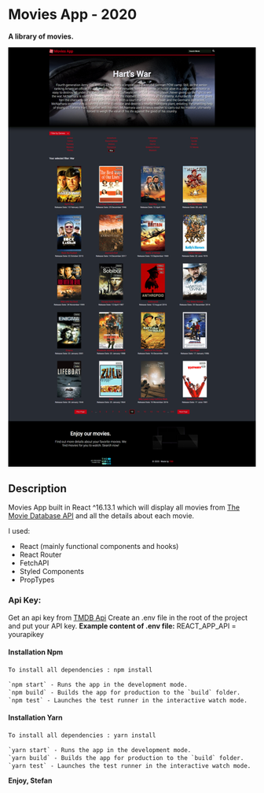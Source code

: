 # Movies App - 2020

**A library of movies.**

![Preview Image](src/images/movies-app-preview.png)

## Description

Movies App built in React ^16.13.1 which will display all movies from [The Movie Database API](https://www.themoviedb.org/) and all the details about each movie.

I used:

- React (mainly functional components and hooks)
- React Router
- FetchAPI
- Styled Components
- PropTypes

### Api Key:

Get an api key from [TMDB Api](https://www.themoviedb.org/documentation/api)
Create an .env file in the root of the project and put your API key.
**Example content of .env file:**
REACT_APP_API = yourapikey

#### Installation Npm

```
To install all dependencies : npm install
```

```
`npm start` - Runs the app in the development mode.
`npm build` - Builds the app for production to the `build` folder.
`npm test` - Launches the test runner in the interactive watch mode.
```

#### Installation Yarn

```
To install all dependencies : yarn install
```

```
`yarn start` - Runs the app in the development mode.
`yarn build` - Builds the app for production to the `build` folder.
`yarn test` - Launches the test runner in the interactive watch mode.
```

**Enjoy, Stefan**
